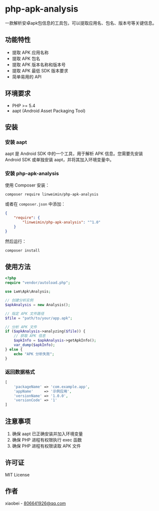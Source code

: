 # php-apk-analysis

一款解析安卓apk包信息的工具包，可以提取应用名、包名、版本号等关键信息。

## 功能特性

- 提取 APK 应用名称
- 提取 APK 包名
- 提取 APK 版本名称和版本号
- 提取 APK 最低 SDK 版本要求
- 简单易用的 API

## 环境要求

- PHP >= 5.4
- aapt (Android Asset Packaging Tool)

## 安装

### 安装 aapt

aapt 是 Android SDK 中的一个工具，用于解析 APK 信息。您需要先安装 Android SDK 或单独安装 aapt，并将其加入环境变量中。

### 安装 php-apk-analysis

使用 Composer 安装：

```bash
composer require linweimin/php-apk-analysis
```

或者在 `composer.json` 中添加：

```json
{
    "require": {
        "linweimin/php-apk-analysis": "^1.0"
    }
}
```

然后运行：

```bash
composer install
```

## 使用方法

```php
<?php
require "vendor/autoload.php";

use Lwm\Apk\Analysis;

// 创建分析实例
$apkAnalysis = new Analysis();

// 指定 APK 文件路径
$file = "path/to/your/app.apk";

// 分析 APK 文件
if ($apkAnalysis->analyzing($file)) {
    // 获取 APK 信息
    $apkInfo = $apkAnalysis->getApkInfo();
    var_dump($apkInfo);
} else {
    echo "APK 分析失败";
}
```

### 返回数据格式

```php
[
    'packageName' => 'com.example.app',
    'appName'     => '示例应用',
    'versionName' => '1.0.0',
    'versionCode' => '1'
]
```

## 注意事项

1. 确保 aapt 已正确安装并加入环境变量
2. 确保 PHP 进程有权限执行 exec 函数
3. 确保 PHP 进程有权限读取 APK 文件

## 许可证

MIT License

## 作者

xiaobei - 806641926@qq.com